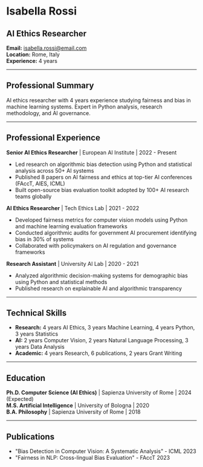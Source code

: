 # Isabella Rossi
## AI Ethics Researcher

**Email:** isabella.rossi@email.com  
**Location:** Rome, Italy  
**Experience:** 4 years  

---

## Professional Summary

AI ethics researcher with 4 years experience studying fairness and bias in machine learning systems. Expert in Python analysis, research methodology, and AI governance.

---

## Professional Experience

**Senior AI Ethics Researcher** | European AI Institute | 2022 - Present
- Led research on algorithmic bias detection using Python and statistical analysis across 50+ AI systems
- Published 8 papers on AI fairness and ethics at top-tier AI conferences (FAccT, AIES, ICML)
- Built open-source bias evaluation toolkit adopted by 100+ AI research teams globally

**AI Ethics Researcher** | Tech Ethics Lab | 2021 - 2022
- Developed fairness metrics for computer vision models using Python and machine learning evaluation frameworks
- Conducted algorithmic audits for government AI procurement identifying bias in 30% of systems
- Collaborated with policymakers on AI regulation and governance frameworks

**Research Assistant** | University AI Lab | 2020 - 2021
- Analyzed algorithmic decision-making systems for demographic bias using Python and statistical methods
- Published research on explainable AI and algorithmic transparency

---

## Technical Skills

- **Research:** 4 years AI Ethics, 3 years Machine Learning, 4 years Python, 3 years Statistics
- **AI:** 2 years Computer Vision, 2 years Natural Language Processing, 3 years Data Analysis
- **Academic:** 4 years Research, 6 publications, 2 years Grant Writing

---

## Education

**Ph.D. Computer Science (AI Ethics)** | Sapienza University of Rome | 2024 (Expected)  
**M.S. Artificial Intelligence** | University of Bologna | 2020  
**B.A. Philosophy** | Sapienza University of Rome | 2018

---

## Publications

- "Bias Detection in Computer Vision: A Systematic Analysis" - ICML 2023
- "Fairness in NLP: Cross-lingual Bias Evaluation" - FAccT 2023